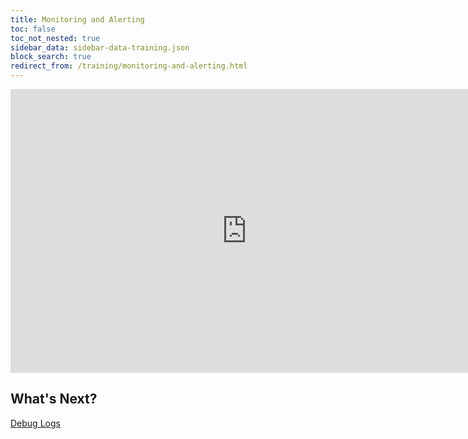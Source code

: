 ```yaml
---
title: Monitoring and Alerting
toc: false
toc_not_nested: true
sidebar_data: sidebar-data-training.json
block_search: true
redirect_from: /training/monitoring-and-alerting.html
---
```


<iframe src="https://docs.google.com/presentation/d/e/2PACX-1vSvyqEzezsXG4Xu4-skqrG2h7D-POnn3BKqp-jFjDaAEIy5ukW9XtPqFFaMvZZaMuHtXnX_ZdK4j_cm/embed?start=false&loop=false" frameborder="0" width="756" height="454" allowfullscreen="true" mozallowfullscreen="true" webkitallowfullscreen="true"></iframe>

## What's Next?

[Debug Logs](logs.html)
